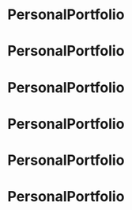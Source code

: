 # PersonalPortfolio
# PersonalPortfolio
# PersonalPortfolio
# PersonalPortfolio
# PersonalPortfolio
# PersonalPortfolio
